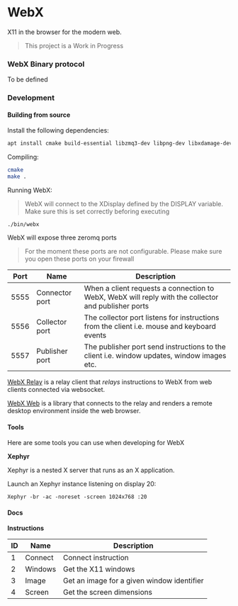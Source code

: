 # WebX

X11 in the browser for the modern web.

> This project is a Work in Progress

### WebX Binary protocol

To be defined

### Development

#### Building from source

Install the following dependencies:

```bash
apt install cmake build-essential libzmq3-dev libpng-dev libxdamage-dev libxrender-dev libxext-dev
```

Compiling:

```bash
cmake
make .
```

Running WebX:

> WebX will connect to the XDisplay defined by the DISPLAY variable. Make sure this is set correctly beforing executing

```
./bin/webx
```
WebX will expose three zeromq ports

> For the moment these ports are not configurable. Please make sure you open these ports on your firewall


| Port | Name           | Description                                                                                         |
|------|----------------|-----------------------------------------------------------------------------------------------------|
| 5555 | Connector port | When a client requests a connection to WebX,  WebX will reply with the collector and publisher ports |
| 5556 | Collector port | The collector port listens for instructions from the client i.e. mouse and keyboard events          |
| 5557 | Publisher port | The publisher port send instructions to the client i.e. window updates, window images etc.          |

[WebX Relay](https://code.ill.fr/panosc/data-analysis-services/webx-relay) is a relay client that *relays* instructions to WebX from web clients connected via websocket.


[WebX Web](https://code.ill.fr/panosc/data-analysis-services/webx-web) is a library that connects to the relay and renders a remote desktop environment inside the web browser.


#### Tools

Here are some tools you can use when developing for WebX

**Xephyr**

Xephyr is a nested X server that runs as an X application.


Launch an Xephyr instance listening on display 20:

```
Xephyr -br -ac -noreset -screen 1024x768 :20
```

#### Docs

**Instructions**

| ID | Name    | Description                                |
|----|---------|--------------------------------------------|
| 1  | Connect | Connect instruction                        |
| 2  | Windows | Get the X11 windows                        |
| 3  | Image   | Get an image for a given window identifier |
| 4  | Screen  | Get the screen dimensions                  |